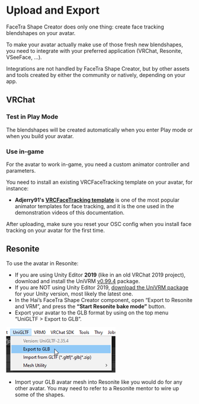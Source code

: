 ﻿---
sidebar_position: 6
---

# Upload and Export

FaceTra Shape Creator does only one thing: create face tracking blendshapes on your avatar.

To make your avatar actually make use of those fresh new blendshapes, you need to integrate with your
preferred application (VRChat, Resonite, VSeeFace, ...).

Integrations are not handled by FaceTra Shape Creator, but by other assets and tools created by either
the community or natively, depending on your app.

## VRChat

### Test in Play Mode

The blendshapes will be created automatically when you enter Play mode or when you build your avatar.

[//]: # (:::warning)

[//]: # (If you use VRCFury **and simultaneously** use Avatars 3.0 Emulator, you must enable Avatars 3.0 Emulator’s “Run Preprocess Avatar Hook” to test the avatar in Play Mode.)

[//]: # (:::)

### Use in-game

For the avatar to work in-game, you need a custom animator controller and parameters.

You need to install an existing VRCFaceTracking template on your avatar, for instance:

- **Adjerry91's [VRCFaceTracking template](https://github.com/Adjerry91/VRCFaceTracking-Templates)** is one of the most popular animator templates for face tracking,
  and it is the one used in the demonstration videos of this documentation.

After uploading, make sure you reset your OSC config when you install face tracking on your avatar for the first time.

## Resonite

To use the avatar in Resonite:

- If you are using Unity Editor **2019** (like in an old VRChat 2019 project), download and install the UniVRM [v0.99.4](https://github.com/vrm-c/UniVRM/releases/tag/v0.99.4) package.
- If you are NOT using Unity Editor 2019, [download the UniVRM package](https://github.com/vrm-c/UniVRM/releases) for your Unity version, most likely the latest one.
- In the Hai’s FaceTra Shape Creator component, open “Export to Resonite and VRM”, and press the **“Start Resonite bake mode”** button.
- Export your avatar to the GLB format by using on the top menu “UniGLTF > Export to GLB”.

![Unity_OXYQh0FXzz.png](img%2Fimprovements%2FUnity_OXYQh0FXzz.png)

- Import your GLB avatar mesh into Resonite like you would do for any other avatar. You may need to refer to a Resonite mentor to wire up some of the shapes.
